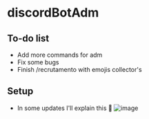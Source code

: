 # discordBotAdm

## To-do list
- Add more commands for adm
- Fix some bugs
- Finish /recrutamento with emojis collector's

## Setup
- In some updates I'll explain this 🎲
![image](https://user-images.githubusercontent.com/86807475/136670585-2d5bdfe4-9d7e-4016-a42c-f6c0e4269751.png)
